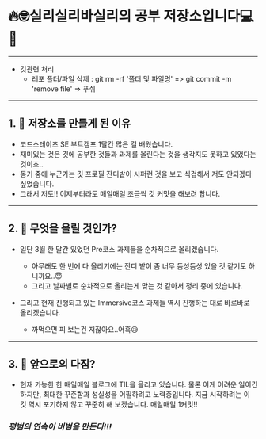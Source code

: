 🔥🤓실리실리바실리의 공부 저장소입니다💻📖
==========================================
* * *
* 깃관련 처리
  * 레포 폴더/파일 삭제 : git rm -rf '폴더 및 파일명' => git commit -m 'remove file' => 푸쉬
* * *

## 1.  🌝 저장소를 만들게 된 이유
<!-- * * * -->

* 코드스테이츠 SE 부트캠프 1달간 많은 걸 배웠습니다.
* 재미있는 것은 깃에 공부한 것들과 과제를 올린다는 것을 생각지도 못하고 있었다는 것이죠..
* 동기 중에 누군가는 깃 프로필 잔디밭이 시퍼런 것을 보고 식겁해서 저도 안되겠다 싶었습니다.
* 그래서 저도!! 이제부터라도 매일매일 조금씩 깃 커밋을 해보려 합니다.

* * *

## 2.  🌊 무엇을 올릴 것인가?
<!-- * * * -->

* 일단 3월 한 달간 있었던 Pre코스 과제들을 순차적으로 올리겠습니다.
  *  아무래도 한 번에 다 올리기에는 잔디 밭이 좀 너무 듬성듬성 있을 것 같기도 하니까요..😇
  *  그리고 날짜별로 순차적으로 올리는게 맞는 것 같아서 정리 중에 있습니다.

* 그리고 현재 진행되고 있는 Immersive코스 과제들 역시 진행하는 대로 바로바로 올리겠습니다.
  *  까먹으면 피 보는건 저잖아요..어흑😥

* * *

## 3.  🤿 앞으로의 다짐?

* 현재 가능한 한 매일매일 블로그에 TIL을 올리고 있습니다. 물론 이게 어려운 일이긴 하지만, 최대한 꾸준함과 성실성을 어필하려고 노력중입니다. 지금 시작하려는 이 깃 역시 포기하지 않고 꾸준히 해 보겠습니다. 매일매일 1커밋!!


###                                *평범의 연속이 비범을 만든다!!!*
